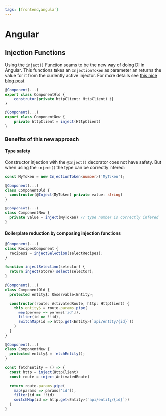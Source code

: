```yaml
---
tags: [frontend,angular]
---
```


# Angular

## Injection Functions

Using the `inject()` Function seams to be the new way of doing DI in Angular. This functions takes an `InjectionToken` as parameter an returns the value for it from the currently active injector. For more details see [this nice blog post](https://marmicode.io/blog/angular-inject-and-injection-functions)

```ts
@Component(...)
export class ComponentOld {
    construtor(private httpClient: HttpClient) {}
}

@Component(...)
export class ComponentNew {
    private httpClient = inject(HttpClient)
}
```

### Benefits of this new approach
#### Type safety
Constructor injection with the `@Inject()` decorator does not have safety. But when using the `inject()` the type can be correctly infered:
```ts
const MyToken = new InjectionToken<number>('MyToken');

@Component(...)
class ComponentOld {
  constructor(@Inject(MyToken) private value: string)
}

@Component(...)
class ComponentNew {
  private value = inject(MyToken) // type number is correctly infered
}
```

#### Boilerplate reduction by composing injection functions

```ts
@Component(...)
class RecipesComponent {
  recipes$ = injectSelection(selectRecipes);
}

function injectSelection(selector) {
  return inject(Store).select(selector);
}
```

```ts
@Component(...)
class ComponentOld {
  protected entity$: Observable<Entity>;

  constructor(route: ActivatedRoute, http: HttpClient) {
    this.entity$ = route.params.pipe(
      map(params => params['id']),
      filter(id => !!id),
      switchMap(id => http.get<Entity>(`api/entity/{id}`))
    )
  }
}

@Component(...)
class ComponentNew {
  protected entity$ = fetchEntity();
}

const fetchEntity = () => {
  const http = inject(HttpClient)
  const route = inject(ActivatedRoute)

  return route.params.pipe(
    map(params => params['id']),
    filter(id => !!id),
    switchMap(id => http.get<Entity>(`api/entity/{id}`))
  )
}
```
